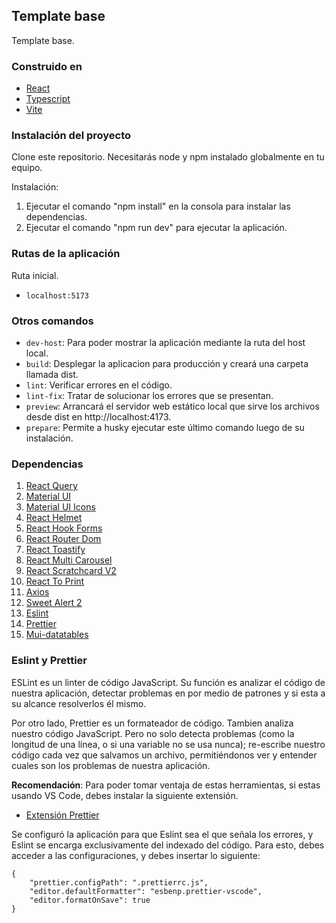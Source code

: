 ## Template base

Template base.

### Construido en

- [React](https://es.reactjs.org/)
- [Typescript](https://www.typescriptlang.org/)
- [Vite](https://vitejs.dev/)

### Instalación del proyecto

Clone este repositorio. Necesitarás node y npm instalado globalmente en tu equipo.

Instalación:

1. Ejecutar el comando "npm install" en la consola para instalar las dependencias.
2. Ejecutar el comando "npm run dev" para ejecutar la aplicación.

### Rutas de la aplicación

Ruta inicial.

- `localhost:5173`

### Otros comandos

- `dev-host`: Para poder mostrar la aplicación mediante la ruta del host local.
- `build`: Desplegar la aplicacion para producción y creará una carpeta llamada dist.
- `lint`: Verificar errores en el código.
- `lint-fix`: Tratar de solucionar los errores que se presentan.
- `preview`: Arrancará el servidor web estático local que sirve los archivos desde dist en http://localhost:4173.
- `prepare`: Permite a husky ejecutar este último comando luego de su instalación.

### Dependencias

1. [React Query](https://tanstack.com/query/v4/?from=reactQueryV3&original=https://react-query-v3.tanstack.com/)
2. [Material UI](https://mui.com/)
3. [Material UI Icons](https://mui.com/material-ui/material-icons/#main-content)
4. [React Helmet](https://www.npmjs.com/package/react-helmet)
5. [React Hook Forms](https://react-hook-form.com/)
6. [React Router Dom](https://reactrouter.com/en/v6.3.0/)
7. [React Toastify](https://fkhadra.github.io/react-toastify/introduction/)
8. [React Multi Carousel](https://www.npmjs.com/package/react-multi-carousel)
9. [React Scratchcard V2](https://www.npmjs.com/package/react-scratchcard-v2)
10. [React To Print](https://github.com/gregnb/react-to-print#readme)
11. [Axios](https://axios-http.com/)
12. [Sweet Alert 2](https://sweetalert2.github.io/)
13. [Eslint](https://github.com/eslint/eslint)
14. [Prettier](https://github.com/prettier/prettier)
15. [Mui-datatables](https://www.npmjs.com/package/mui-datatables)

### Eslint y Prettier

ESLint es un linter de código JavaScript. Su función es analizar el código de nuestra aplicación, detectar problemas en por medio de patrones y si esta a su alcance resolverlos él mismo.

Por otro lado, Prettier es un formateador de código. Tambien analiza nuestro código JavaScript. Pero no solo detecta problemas (como la longitud de una línea, o si una variable no se usa nunca); re-escribe nuestro código cada vez que salvamos un archivo, permitiéndonos ver y entender cuales son los problemas de nuestra aplicación.

**Recomendación**: Para poder tomar ventaja de estas herramientas, si estas usando VS Code, debes instalar la siguiente extensión.

- [Extensión Prettier](https://marketplace.visualstudio.com/items?itemName=esbenp.prettier-vscode)

Se configuró la aplicación para que Eslint sea el que señala los errores, y Eslint se encarga exclusivamente del indexado del código. Para esto, debes acceder a las configuraciones, y debes insertar lo siguiente:

```
{
    "prettier.configPath": ".prettierrc.js",
    "editor.defaultFormatter": "esbenp.prettier-vscode",
    "editor.formatOnSave": true
}
```
